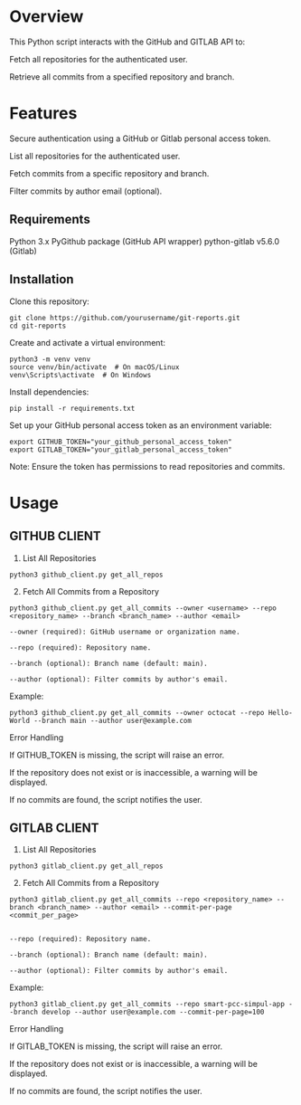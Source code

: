 # Overview

This Python script interacts with the GitHub and GITLAB API to:

Fetch all repositories for the authenticated user.

Retrieve all commits from a specified repository and branch.

# Features

Secure authentication using a GitHub or Gitlab personal access token.

List all repositories for the authenticated user.

Fetch commits from a specific repository and branch.

Filter commits by author email (optional).

## Requirements

Python 3.x
PyGithub package (GitHub API wrapper)
python-gitlab v5.6.0 (Gitlab)

## Installation

Clone this repository:

```
git clone https://github.com/yourusername/git-reports.git
cd git-reports
```

Create and activate a virtual environment:

```
python3 -m venv venv
source venv/bin/activate  # On macOS/Linux
venv\Scripts\activate  # On Windows
```

Install dependencies:

```pip install -r requirements.txt```

Set up your GitHub personal access token as an environment variable:

```
export GITHUB_TOKEN="your_github_personal_access_token"
export GITLAB_TOKEN="your_gitlab_personal_access_token"
```

Note: Ensure the token has permissions to read repositories and commits.

# Usage

## GITHUB CLIENT

1. List All Repositories

```python3 github_client.py get_all_repos```

2. Fetch All Commits from a Repository

```
python3 github_client.py get_all_commits --owner <username> --repo <repository_name> --branch <branch_name> --author <email>
```

```
--owner (required): GitHub username or organization name.

--repo (required): Repository name.

--branch (optional): Branch name (default: main).

--author (optional): Filter commits by author's email.
```

Example:

```
python3 github_client.py get_all_commits --owner octocat --repo Hello-World --branch main --author user@example.com
```

Error Handling

If GITHUB_TOKEN is missing, the script will raise an error.

If the repository does not exist or is inaccessible, a warning will be displayed.

If no commits are found, the script notifies the user.

## GITLAB CLIENT

1. List All Repositories

```
python3 gitlab_client.py get_all_repos
```

2. Fetch All Commits from a Repository

```
python3 gitlab_client.py get_all_commits --repo <repository_name> --branch <branch_name> --author <email> --commit-per-page <commit_per_page>
```

```

--repo (required): Repository name.

--branch (optional): Branch name (default: main).

--author (optional): Filter commits by author's email.
```

Example:

```
python3 gitlab_client.py get_all_commits --repo smart-pcc-simpul-app --branch develop --author user@example.com --commit-per-page=100
```

Error Handling

If GITLAB_TOKEN is missing, the script will raise an error.

If the repository does not exist or is inaccessible, a warning will be displayed.

If no commits are found, the script notifies the user.
